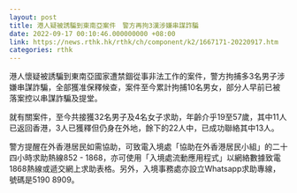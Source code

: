 ```yaml
---
layout: post
title: 港人疑被誘騙到東南亞案件　警方再拘3漢涉嫌串謀詐騙
date: 2022-09-17 00:10:46.000000000 +08:00
link: https://news.rthk.hk/rthk/ch/component/k2/1667171-20220917.htm
categories: rthk
---
```


港人懷疑被誘騙到東南亞國家遭禁錮從事非法工作的案件，警方拘捕多3名男子涉嫌串謀詐騙，全部獲准保釋候查，案件至今累計拘捕10名男女，部分人早前已被落案控以串謀詐騙及提堂。

就有關案件，至今共接獲32名男子及4名女子求助，年齡介乎19至57歲，其中11人已返回香港，3人已獲釋但仍身在外地，餘下的22人中，已成功聯絡其中13人。

警方提醒在外香港居民如需協助，可致電入境處「協助在外香港居民小組」的二十四小時求助熱線852 - 1868，亦可使用「入境處流動應用程式」以網絡數據致電1868熱線或遞交網上求助表格。另外，入境事務處亦設立Whatsapp求助專線，號碼是5190 8909。
